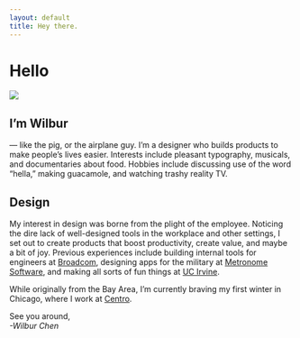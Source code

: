 ```yaml
---
layout: default
title: Hey there.
---
```


# Hello

<img src='/files/IMG_2154.png' data-action='zoom'>

## I’m Wilbur
 — like the pig, or the airplane guy. I’m a designer who builds products to make people’s lives easier. Interests include pleasant typography, musicals, and documentaries about food. Hobbies include discussing use of the word “hella,” making guacamole, and watching trashy reality TV.

## Design

My interest in design was borne from the plight of the employee. Noticing the dire lack of well-designed tools in the workplace and other settings, I set out to create products that boost productivity, create value, and maybe a bit of joy. Previous experiences include building internal tools for engineers at <a href='https://www.broadcom.com/'>Broadcom</a>, designing apps for the military at <a href='http://www.metronome-software.com/'>Metronome Software</a>, and making all sorts of fun things at <a href='http://uci.edu'>UC Irvine</a>. 

While originally from the Bay Area, I’m currently braving my first winter in Chicago, where I work at <a href='http://centro.net'>Centro</a>.  

See you around,<br><i>-Wilbur Chen</i>









